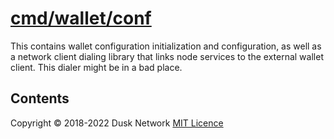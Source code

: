 # [cmd/wallet/conf](./cmd/wallet/conf)

This contains wallet configuration initialization and configuration, as well as
a network client dialing library that links node services to the external wallet
client. This dialer might be in a bad place.

<!-- ToC start -->

## Contents

<!-- ToC end -->

Copyright © 2018-2022 Dusk Network
[MIT Licence](https://github.com/dusk-network/dusk-blockchain/blob/master/LICENSE)
